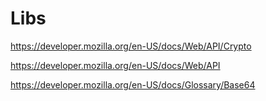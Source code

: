 # Libs
https://developer.mozilla.org/en-US/docs/Web/API/Crypto

https://developer.mozilla.org/en-US/docs/Web/API

https://developer.mozilla.org/en-US/docs/Glossary/Base64
